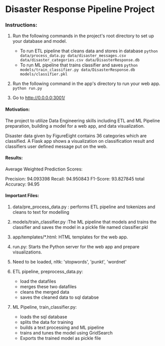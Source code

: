 # Disaster Response Pipeline Project

### Instructions:
1. Run the following commands in the project's root directory to set up your database and model.

    - To run ETL pipeline that cleans data and stores in database
        `python data/process_data.py data/disaster_messages.csv data/disaster_categories.csv data/DisasterResponse.db`
    - To run ML pipeline that trains classifier and saves
        `python models/train_classifier.py data/DisasterResponse.db models/classifier.pkl`

2. Run the following command in the app's directory to run your web app.
    `python run.py`

3. Go to http://0.0.0.0:3001/

#### Motivation:

The project to utilize Data Engineering skills including ETL and ML Pipeline preparation, building a model for a web app, and data visualization.

Disaster data given by FigureEight contains 36 categories which are classified.
A Flask app shows a visualization on classification result and classifiers user defined message put on the web.

#### Results:
Average Weighted Prediction Scores:

Precision: 94.093398 Recall: 94.950843  F1-Score: 93.827845
total Accuracy: 94.95


#### Important Files: 
1.  data/pre_process_data.py :  performs ETL pipeline and  tokenizes and cleans to text for modelling
2.  models/train_classifier.py :The ML pipeline that  models and trains the classifier and saves the model in a pickle file
named classifier.pkl
3. app/templates/*.html: HTML templates for the web app.
4. run.py: Starts the Python server for the web app and prepare visualizations.
5.  Need to be loaded, nltk: 'stopwords', 'punkt', 'wordnet'
		
4. ETL pipeline, preprocess_data.py:  
	- load the datafiles
	- merges these two datafiles 
	- cleans the merged data
	- saves the cleaned data to sql databse
5. ML Pipeline, train_classifier.py:
	- loads the sql database
	- splits the data for training
	- builds a text processing and ML pipeline
	- trains and tunes the  model using GridSearch
	- Exports the trained model as pickle file
	
